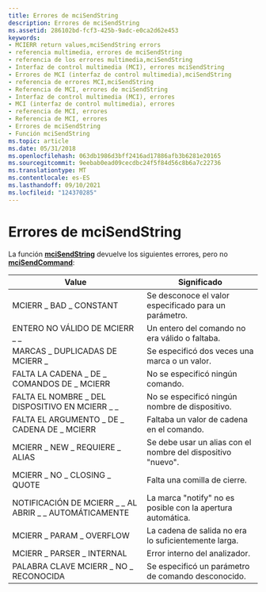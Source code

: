 ```yaml
---
title: Errores de mciSendString
description: Errores de mciSendString
ms.assetid: 286102bd-fcf3-425b-9adc-e0ca2d62e453
keywords:
- MCIERR return values,mciSendString errors
- referencia multimedia, errores de mciSendString
- referencia de los errores multimedia,mciSendString
- Interfaz de control multimedia (MCI), errores mciSendString
- Errores de MCI (interfaz de control multimedia),mciSendString
- referencia de errores MCI,mciSendString
- Referencia de MCI, errores de mciSendString
- Interfaz de control multimedia (MCI), errores
- MCI (interfaz de control multimedia), errores
- referencia de MCI, errores
- Referencia de MCI, errores
- Errores de mciSendString
- Función mciSendString
ms.topic: article
ms.date: 05/31/2018
ms.openlocfilehash: 063db1986d3bff2416ad17886afb3b6281e20165
ms.sourcegitcommit: 9eebab0ead09cecdbc24f5f84d56c8b6a7c22736
ms.translationtype: MT
ms.contentlocale: es-ES
ms.lasthandoff: 09/10/2021
ms.locfileid: "124370285"
---
```

# <a name="mcisendstring-errors"></a>Errores de mciSendString

La función [**mciSendString**](/previous-versions//dd757161(v=vs.85)) devuelve los siguientes errores, pero no [**mciSendCommand**](/previous-versions//dd757160(v=vs.85)):



| Value                             | Significado                                           |
|-----------------------------------|---------------------------------------------------|
| MCIERR \_ BAD \_ CONSTANT             | Se desconoce el valor especificado para un parámetro.   |
| ENTERO NO VÁLIDO DE MCIERR \_ \_              | Un entero del comando no era válido o faltaba. |
| MARCAS \_ DUPLICADAS DE MCIERR \_          | Se especificó dos veces una marca o un valor.              |
| FALTA LA CADENA \_ DE \_ COMANDOS DE \_ MCIERR  | No se especificó ningún comando.                         |
| FALTA EL NOMBRE \_ DEL DISPOSITIVO EN MCIERR \_ \_     | No se especificó ningún nombre de dispositivo.                     |
| FALTA EL ARGUMENTO \_ DE \_ CADENA DE \_ MCIERR | Faltaba un valor de cadena en el comando.      |
| MCIERR \_ NEW \_ REQUIERE \_ ALIAS      | Se debe usar un alias con el nombre del dispositivo "nuevo". |
| MCIERR \_ NO \_ CLOSING \_ QUOTE        | Falta una comilla de cierre.              |
| NOTIFICACIÓN DE MCIERR \_ \_ AL ABRIR \_ \_ AUTOMÁTICAMENTE    | La marca "notify" no es posible con la apertura automática.      |
| MCIERR \_ PARAM \_ OVERFLOW           | La cadena de salida no era lo suficientemente larga.            |
| MCIERR \_ PARSER \_ INTERNAL          | Error interno del analizador.                |
| PALABRA CLAVE MCIERR \_ NO \_ RECONOCIDA     | Se especificó un parámetro de comando desconocido.       |



 

 

 